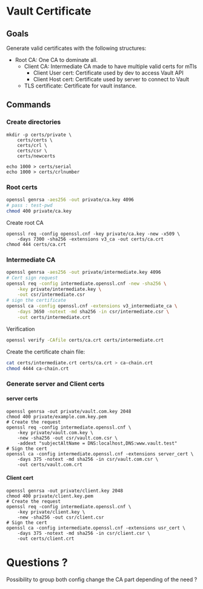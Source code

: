 # Vault Certificate

## Goals

Generate valid certificates with the following structures:

* Root CA: One CA to dominate all.
    * Client CA: Intermediate CA made to have multiple valid certs for mTls
        * Client User cert: Certificate used by dev to access Vault API
        * Client Host cert: Certificate used by server to connect to Vault
    * TLS certificate: Certificate for vault instance.

## Commands

### Create directories
```
mkdir -p certs/private \
    certs/certs \
    certs/crl \
    certs/csr \
    certs/newcerts

echo 1000 > certs/serial
echo 1000 > certs/crlnumber
```

### Root certs

```bash
openssl genrsa -aes256 -out private/ca.key 4096
# pass : test-pwd
chmod 400 private/ca.key
```

Create root CA
```
openssl req -config openssl.cnf -key private/ca.key -new -x509 \
    -days 7300 -sha256 -extensions v3_ca -out certs/ca.crt
chmod 444 certs/ca.crt
```

### Intermediate CA

```bash
openssl genrsa -aes256 -out private/intermediate.key 4096
# Cert sign request
openssl req -config intermediate.openssl.cnf -new -sha256 \
    -key private/intermediate.key \
    -out csr/intermediate.csr
# sign the certificate
openssl ca -config openssl.cnf -extensions v3_intermediate_ca \
    -days 3650 -notext -md sha256 -in csr/intermediate.csr \
    -out certs/intermediate.crt
```

Verification
```bash
openssl verify -CAfile certs/ca.crt certs/intermediate.crt
```

Create the certificate chain file:
```bash
cat certs/intermediate.crt certs/ca.crt > ca-chain.crt
chmod 4444 ca-chain.crt
```

### Generate server and Client certs

#### server certs

```
openssl genrsa -out private/vault.com.key 2048
chmod 400 private/example.com.key.pem
# Create the request
openssl req -config intermediate.openssl.cnf \
    -key private/vault.com.key \
    -new -sha256 -out csr/vault.com.csr \
    -addext "subjectAltName = DNS:localhost,DNS:www.vault.test"
# Sign the cert
openssl ca -config intermediate.openssl.cnf -extensions server_cert \
    -days 375 -notext -md sha256 -in csr/vault.com.csr \
    -out certs/vault.com.crt
```

#### Client cert

```
openssl genrsa -out private/client.key 2048
chmod 400 private/client.key.pem
# Create the request
openssl req -config intermediate.openssl.cnf \
    -key private/client.key \
    -new -sha256 -out csr/client.csr
# Sign the cert
openssl ca -config intermediate.openssl.cnf -extensions usr_cert \
    -days 375 -notext -md sha256 -in csr/client.csr \
    -out certs/client.crt
```


# Questions ?

Possibility to group both config change the CA part depending of the need ?
